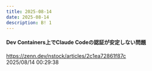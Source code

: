 ```yaml
---
title: 2025-08-14
date: 2025-08-14
description: B! 1
---
```


#### Dev Containers上でClaude Codeの認証が安定しない問題
https://zenn.dev/nstock/articles/2c1ea72861f87c<br>
2025/08/14 00:29:38<br>


